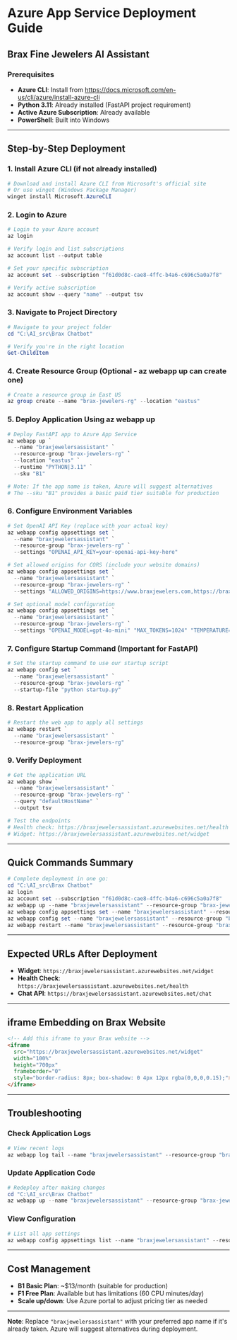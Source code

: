 # Azure App Service Deployment Guide
## Brax Fine Jewelers AI Assistant

### Prerequisites
- **Azure CLI**: Install from https://docs.microsoft.com/en-us/cli/azure/install-azure-cli
- **Python 3.11**: Already installed (FastAPI project requirement)
- **Active Azure Subscription**: Already available
- **PowerShell**: Built into Windows

---

## Step-by-Step Deployment

### 1. Install Azure CLI (if not already installed)
```powershell
# Download and install Azure CLI from Microsoft's official site
# Or use winget (Windows Package Manager)
winget install Microsoft.AzureCLI
```

### 2. Login to Azure
```powershell
# Login to your Azure account
az login

# Verify login and list subscriptions
az account list --output table

# Set your specific subscription
az account set --subscription "f61d0d8c-cae8-4ffc-b4a6-c696c5a0a7f8"

# Verify active subscription
az account show --query "name" --output tsv
```

### 3. Navigate to Project Directory
```powershell
# Navigate to your project folder
cd "C:\AI_src\Brax Chatbot"

# Verify you're in the right location
Get-ChildItem
```

### 4. Create Resource Group (Optional - az webapp up can create one)
```powershell
# Create a resource group in East US
az group create --name "brax-jewelers-rg" --location "eastus"
```

### 5. Deploy Application Using az webapp up
```powershell
# Deploy FastAPI app to Azure App Service
az webapp up `
  --name "braxjewelersassistant" `
  --resource-group "brax-jewelers-rg" `
  --location "eastus" `
  --runtime "PYTHON|3.11" `
  --sku "B1"

# Note: If the app name is taken, Azure will suggest alternatives
# The --sku "B1" provides a basic paid tier suitable for production
```

### 6. Configure Environment Variables
```powershell
# Set OpenAI API Key (replace with your actual key)
az webapp config appsettings set `
  --name "braxjewelersassistant" `
  --resource-group "brax-jewelers-rg" `
  --settings "OPENAI_API_KEY=your-openai-api-key-here"

# Set allowed origins for CORS (include your website domains)
az webapp config appsettings set `
  --name "braxjewelersassistant" `
  --resource-group "brax-jewelers-rg" `
  --settings "ALLOWED_ORIGINS=https://www.braxjewelers.com,https://braxjewelers.com,https://braxjewelersassistant.azurewebsites.net"

# Set optional model configuration
az webapp config appsettings set `
  --name "braxjewelersassistant" `
  --resource-group "brax-jewelers-rg" `
  --settings "OPENAI_MODEL=gpt-4o-mini" "MAX_TOKENS=1024" "TEMPERATURE=0.9"
```

### 7. Configure Startup Command (Important for FastAPI)
```powershell
# Set the startup command to use our startup script
az webapp config set `
  --name "braxjewelersassistant" `
  --resource-group "brax-jewelers-rg" `
  --startup-file "python startup.py"
```

### 8. Restart Application
```powershell
# Restart the web app to apply all settings
az webapp restart `
  --name "braxjewelersassistant" `
  --resource-group "brax-jewelers-rg"
```

### 9. Verify Deployment
```powershell
# Get the application URL
az webapp show `
  --name "braxjewelersassistant" `
  --resource-group "brax-jewelers-rg" `
  --query "defaultHostName" `
  --output tsv

# Test the endpoints
# Health check: https://braxjewelersassistant.azurewebsites.net/health
# Widget: https://braxjewelersassistant.azurewebsites.net/widget
```

---

## Quick Commands Summary

```powershell
# Complete deployment in one go:
cd "C:\AI_src\Brax Chatbot"
az login
az account set --subscription "f61d0d8c-cae8-4ffc-b4a6-c696c5a0a7f8"
az webapp up --name "braxjewelersassistant" --resource-group "brax-jewelers-rg" --location "eastus" --runtime "PYTHON|3.11" --sku "B1"
az webapp config appsettings set --name "braxjewelersassistant" --resource-group "brax-jewelers-rg" --settings "OPENAI_API_KEY=your-key-here" "ALLOWED_ORIGINS=https://www.braxjewelers.com,https://braxjewelers.com"
az webapp config set --name "braxjewelersassistant" --resource-group "brax-jewelers-rg" --startup-file "python startup.py"
az webapp restart --name "braxjewelersassistant" --resource-group "brax-jewelers-rg"
```

---

## Expected URLs After Deployment

- **Widget**: `https://braxjewelersassistant.azurewebsites.net/widget`
- **Health Check**: `https://braxjewelersassistant.azurewebsites.net/health`
- **Chat API**: `https://braxjewelersassistant.azurewebsites.net/chat`

---

## iframe Embedding on Brax Website

```html
<!-- Add this iframe to your Brax website -->
<iframe 
  src="https://braxjewelersassistant.azurewebsites.net/widget" 
  width="100%" 
  height="700px" 
  frameborder="0"
  style="border-radius: 8px; box-shadow: 0 4px 12px rgba(0,0,0,0.15);">
</iframe>
```

---

## Troubleshooting

### Check Application Logs
```powershell
# View recent logs
az webapp log tail --name "braxjewelersassistant" --resource-group "brax-jewelers-rg"
```

### Update Application Code
```powershell
# Redeploy after making changes
cd "C:\AI_src\Brax Chatbot"
az webapp up --name "braxjewelersassistant" --resource-group "brax-jewelers-rg"
```

### View Configuration
```powershell
# List all app settings
az webapp config appsettings list --name "braxjewelersassistant" --resource-group "brax-jewelers-rg" --output table
```

---

## Cost Management
- **B1 Basic Plan**: ~$13/month (suitable for production)
- **F1 Free Plan**: Available but has limitations (60 CPU minutes/day)
- **Scale up/down**: Use Azure portal to adjust pricing tier as needed

---

**Note**: Replace `"braxjewelersassistant"` with your preferred app name if it's already taken. Azure will suggest alternatives during deployment.